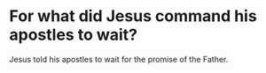 # For what did Jesus command his apostles to wait?

Jesus told his apostles to wait for the promise of the Father.
